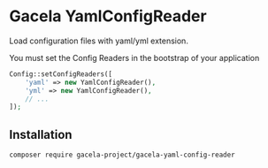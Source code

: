 # Gacela YamlConfigReader

Load configuration files with yaml/yml extension.

You must set the Config Readers in the bootstrap of your application
```php
Config::setConfigReaders([
    'yaml' => new YamlConfigReader(),
    'yml' => new YamlConfigReader(),
    // ...
]);
```

## Installation

```bash
composer require gacela-project/gacela-yaml-config-reader
```
